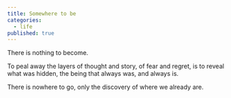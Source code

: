 ```yaml
---
title: Somewhere to be
categories:
  - life
published: true
---
```


There is nothing
to become.

To peal away
the layers
of thought and story,
of fear and regret,
is to reveal
what was hidden,
the being
that always was,
and always is.

There is nowhere
to go,
only the discovery
of where
we already are.
